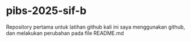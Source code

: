 # pibs-2025-sif-b
Repository pertama untuk latihan github
kali ini saya menggunakan github, dan melakukan perubahan pada file README.md
